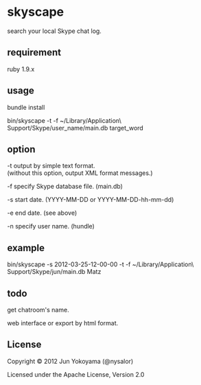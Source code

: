 skyscape
======================
search your local Skype chat log.

requirement
------
ruby 1.9.x

usage
------
bundle install

bin/skyscape -t -f ~/Library/Application\ Support/Skype/user_name/main.db target_word

option
------
-t output by simple text format.  
(without this option, output XML format messages.)

-f specify Skype database file. (main.db)

-s start date. (YYYY-MM-DD or YYYY-MM-DD-hh-mm-dd)

-e end date. (see above)

-n specify user name. (hundle)

example
------
bin/skyscape -s 2012-03-25-12-00-00 -t -f ~/Library/Application\ Support/Skype/jun/main.db Matz

todo
------
get chatroom's name.

web interface or export by html format.

License
----------
Copyright &copy; 2012 Jun Yokoyama (@nysalor)

Licensed under the Apache License, Version 2.0
